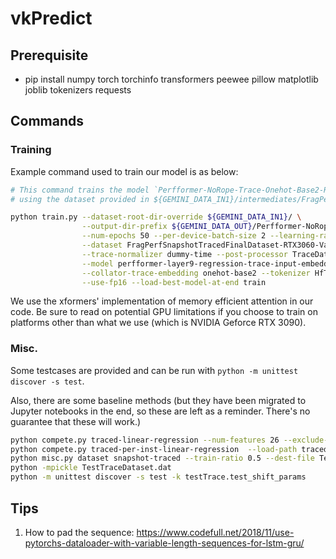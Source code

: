 # vkPredict

## Prerequisite

- pip install numpy torch torchinfo transformers peewee pillow matplotlib joblib tokenizers requests

## Commands

### Training

Example command used to train our model is as below:

```bash
# This command trains the model `Perfformer-NoRope-Trace-Onehot-Base2-Regression-3060-ConstTrace-Val-TimeFiltered-fp16-log-time`
# using the dataset provided in ${GEMINI_DATA_IN1}/intermediates/FragPerfSnapshotTracedFinalDataset-RTX3060-Val-TimeFiltered.dat

python train.py --dataset-root-dir-override ${GEMINI_DATA_IN1}/ \
                --output-dir-prefix ${GEMINI_DATA_OUT}/Perfformer-NoRope-Trace-Onehot-Base2-Regression-3060-ConstTrace-Val-TimeFiltered-fp16-log-time \
                --num-epochs 50 --per-device-batch-size 2 --learning-rate 3e-5 --gradient-accumulation-steps 20 \
                --dataset FragPerfSnapshotTracedFinalDataset-RTX3060-Val-TimeFiltered --label-normalizer log-normalizer-time \
                --trace-normalizer dummy-time --post-processor TraceDatasetAsConstTracedPostProcessor \
                --model perfformer-layer9-regression-trace-input-embedding-xformers-memeff --pad-to 8 \
                --collator-trace-embedding onehot-base2 --tokenizer HfTracedSpvTokenizer-multiple-entrypoint \
                --use-fp16 --load-best-model-at-end train
```

We use the xformers' implementation of memory efficient attention in our code. Be sure to read on potential GPU limitations if you choose to train on platforms other than what we use (which is NVIDIA Geforce RTX 3090).

### Misc.

Some testcases are provided and can be run with `python -m unittest discover -s test`.

Also, there are some baseline methods (but they have been migrated to Jupyter notebooks in the end, so these are left as a reminder. There's no guarantee that these will work.)

```bash
python compete.py traced-linear-regression --num-features 26 --exclude-first --save-path tracedLinearRegression-26feature-exclude-first.json
python compete.py traced-per-inst-linear-regression  --load-path tracedPerInstLinearRegression.json
python misc.py dataset snapshot-traced --train-ratio 0.5 --dest-file TestTraceDataset.dat
python -mpickle TestTraceDataset.dat
python -m unittest discover -s test -k testTrace.test_shift_params
```

## Tips

1. How to pad the sequence: https://www.codefull.net/2018/11/use-pytorchs-dataloader-with-variable-length-sequences-for-lstm-gru/
